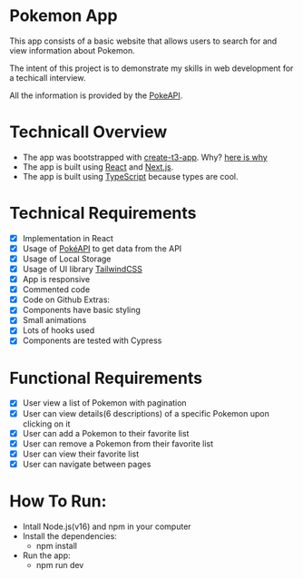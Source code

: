 # Pokemon App
This app consists of a basic website that allows users to search for and view information about Pokemon.

The intent of this project is to demonstrate my skills in web development for a techicall interview.

All the information is provided by the [PokeAPI](https://pokeapi.co/).

# Technicall Overview
- The app was bootstrapped with [create-t3-app](https://github.com/t3-oss/create-t3-app). Why? [here is why](https://init.tips) 
- The app is built using [React](https://reactjs.org/) and [Next.js](https://nextjs.org/).
- The app is built using [TypeScript](https://www.typescriptlang.org/) because types are cool.

# Technical Requirements
- [x] Implementation in React
- [x] Usage of [PokéAPI](https://pokeapi.co/) to get data from the API
- [x] Usage of Local Storage
- [x] Usage of UI library [TailwindCSS](https://tailwindcss.com/)
- [x] App is responsive
- [x] Commented code
- [x] Code on Github
Extras:
- [x] Components have basic styling
- [x] Small animations
- [x] Lots of hooks used
- [x] Components are tested with Cypress

# Functional Requirements
- [x] User view a list of Pokemon with pagination
- [x] User can view details(6 descriptions) of a specific Pokemon upon clicking on it
- [x] User can add a Pokemon to their favorite list
- [x] User can remove a Pokemon from their favorite list
- [x] User can view their favorite list
- [x] User can navigate between pages

# How To Run:
- Intall Node.js(v16) and npm in your computer
- Install the dependencies:
    - npm install
- Run the app:
  - npm run dev